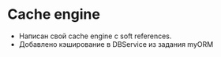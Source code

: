 # Cache engine

* Написан свой cache engine с soft references.
* Добавлено кэширование в DBService из задания myORM
